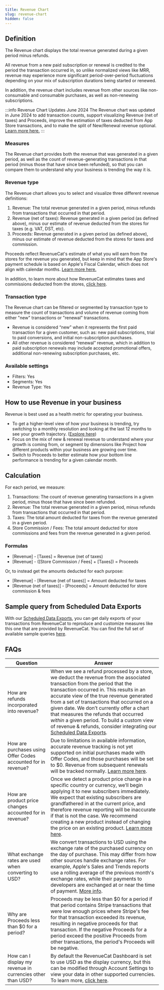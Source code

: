```yaml
---
title: Revenue Chart
slug: revenue-chart
hidden: false
---
```


## Definition

The Revenue chart displays the total revenue generated during a given period minus refunds.

All revenue from a new paid subscription or renewal is credited to the period the transaction occurred in, so unlike normalized views like MRR, revenue may experience more significant period-over-period fluctuations depending on your mix of subscription durations being started or renewed.

In addition, the revenue chart includes revenue from other sources like non-consumable and consumable purchases, as well as non-renewing subscriptions.

:::info Revenue Chart Updates June 2024
The Revenue chart was updated in June 2024 to add transaction counts, support visualizing Revenue (net of taxes) and Proceeds, improve the estimation of taxes deducted from App Store transactions, and to make the split of New/Renewal revenue optional. [Learn more here.](https://revenuecat.releasenotes.io/release/jKJpf-revenue-chart-updates-chart-proceeds-count-transactions-and-more)
:::

### Measures

The Revenue chart provides both the revenue that was generated in a given period, as well as the count of revenue-generating transactions in that period (minus those that have since been refunded), so that you can compare them to understand why your business is trending the way it is.

### Revenue type

The Revenue chart allows you to select and visualize three different revenue definitions:

1. Revenue: The total revenue generated in a given period, minus refunds from transactions that occurred in that period.
2. Revenue (net of taxes): Revenue generated in a given period (as defined above), minus our estimate of revenue deducted from the stores for taxes (e.g. VAT, DST, etc).
3. Proceeds: Revenue generated in a given period (as defined above), minus our estimate of revenue deducted from the stores for taxes and commission.

Proceeds reflect RevenueCat's estimate of what you will earn from the stores for the revenue you generated, but keep in mind that the App Store's payment schedule is based on Apple's Fiscal Calendar, which does not align with calendar months. [Learn more here.](https://www.revenuecat.com/blog/growth/apple-fiscal-calendar-year-payment-dates/)

In addition, to learn more about how RevenueCat estimates taxes and commissions deducted from the stores, [click here](/dashboard-and-metrics/taxes-and-commissions).

### Transaction type

The Revenue chart can be filtered or segmented by transaction type to measure the count of transactions and volume of revenue coming from either "new" transactions or "renewal" transactions.

- Revenue is considered “new” when it represents the first paid transaction for a given customer, such as: new paid subscriptions, trial to paid conversions, and initial non-subscription purchases.
- All other revenue is considered “renewal” revenue, which in addition to paid subscription renewals may include accepted promotional offers, additional non-renewing subscription purchases, etc.

### Available settings

- Filters: Yes
- Segments: Yes
- Revenue Type: Yes

## How to use Revenue in your business

Revenue is best used as a health metric for operating your business.

- To get a higher-level view of how your business is trending, try switching to a monthly resolution and looking at the last 12 months to see your growth trajectory. ([Explore here](https://app.revenuecat.com/charts/revenue?chart_type=Stacked%20area&conversion_timeframe=7%20days&customer_lifetime=30%20days&range=Last%2012%20months&resolution=2))
- Focus on the mix of new & renewal revenue to understand where your growth is coming from, or segment by dimensions like Project how different products within your business are growing over time.
- Switch to Proceeds to better estimate how your bottom line performance is trending for a given calendar month.

## Calculation

For each period, we measure:

1. Transactions: The count of revenue generating transactions in a given period, minus those that have since been refunded.
2. Revenue: The total revenue generated in a given period, minus refunds from transactions that occurred in that period.
3. Taxes: The total amount deducted for taxes from the revenue generated in a given period.
4. Store Commission / Fees: The total amount deducted for store commissions and fees from the revenue generated in a given period.

### Formulas

- [Revenue] - [Taxes] = Revenue (net of taxes)
- [Revenue] - ([Store Commission / Fees] + [Taxes]) = Proceeds

Or, to instead get the amounts deducted for each purpose:

- [Revenue] - [Revenue (net of taxes)] = Amount deducted for taxes
- [Revenue (net of taxes)] - [Proceeds] = Amount deducted for store commission & fees

## Sample query from Scheduled Data Exports

With our [Scheduled Data Exports](/integrations/scheduled-data-exports), you can get daily exports of your transactions from RevenueCat to reproduce and customize measures like this one that are provided by RevenueCat. You can find the full set of available sample queries [here](/integrations/scheduled-data-exports#sample-queries-for-revenuecat-measures).

## FAQs

| Question                                                      | Answer                                                                                                                                                                                                                                                                                                                                                                                                                                                                                                              |
| ------------------------------------------------------------- | ------------------------------------------------------------------------------------------------------------------------------------------------------------------------------------------------------------------------------------------------------------------------------------------------------------------------------------------------------------------------------------------------------------------------------------------------------------------------------------------------------------------- |
| How are refunds incorporated into revenue?                    | When we see a refund processed by a store, we deduct the revenue from the associated transaction from the period that the transaction occurred in. This results in an accurate view of the true revenue generated from a set of transactions that occurred on a given date. We don’t currently offer a chart that measures the refunds that occurred _within_ a given period. To build a custom view of revenue & refunds, consider integrating our [Scheduled Data Exports](/integrations/scheduled-data-exports). |
| How are purchases using Offer Codes accounted for in revenue? | Due to limitations in available information, accurate revenue tracking is not yet supported on initial purchases made with Offer Codes, and those purchases will be set to $0. Revenue from subsequent renewals will be tracked normally. [Learn more here](/subscription-guidance/subscription-offers/ios-subscription-offers#considerations).                                                                                                                                                                     |
| How are product price changes accounted for in revenue?       | Once we detect a product price change in a specific country or currency, we’ll begin applying it to new subscribers immediately. We expect that existing subscribers are grandfathered in at the current price, and therefore revenue reporting will be inaccurate if that is not the case. We recommend creating a new product instead of changing the price on an existing product. [Learn more here](/subscription-guidance/price-changes).                                                                      |
| What exchange rates are used when converting to USD?          | We convert transactions to USD using the exchange rate of the purchased currency on the day of purchase. This may differ from how other sources handle exchange rates. For example, Apple's Sales and Trends reports use a rolling average of the previous month's exchange rates, while their payments to developers are exchanged at or near the time of payment. [More info](https://developer.apple.com/help/app-store-connect/measure-app-performance/differences-in-reporting-tools).                         |
| Why are Proceeds less than $0 for a period?                   | Proceeds may be less than $0 for a period if that period contains Stripe transactions that were low enough prices where Stripe's fee for that transaction exceeded its revenue, resulting in negative proceeds for that transaction. If the negative Proceeds for a period exceed the positive Proceeds from other transactions, the period's Proceeds will be negative.                                                                                                                                            |
| How can I display my revenue in currencies other than USD?    | By default the RevenueCat Dashboard is set to use USD as the display currency, but this can be modified through Account Settings to view your data in other supported currencies. To learn more, [click here](/dashboard-and-metrics/display-currency).                                                                                                                                                                                                                                                             |
